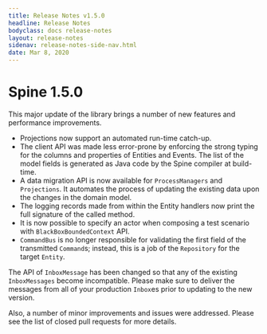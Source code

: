 ```yaml
---
title: Release Notes v1.5.0
headline: Release Notes
bodyclass: docs release-notes
layout: release-notes
sidenav: release-notes-side-nav.html
date: Mar 8, 2020
---
```


# Spine 1.5.0

This major update of the library brings a number of new features and performance improvements.

- Projections now support an automated run-time catch-up.
- The client API was made less error-prone by enforcing the strong typing for the columns and 
properties of Entities and Events. The list of the model fields is generated as Java code by the 
Spine compiler at build-time.
- A data migration API is now available for `ProcessManagers` and `Projections`. It automates the 
process of updating the existing data upon the changes in the domain model.
- The logging records made from within the Entity handlers now print the full signature of the 
called method.
- It is now possible to specify an actor when composing a test scenario with `BlackBoxBoundedContext` 
API.
- `CommandBus` is no longer responsible for validating the first field of the transmitted 
`Command`s; instead, this is a job of the `Repository` for the target `Entity`.

The API of `InboxMessage` has been changed so that any of the existing `InboxMessages` become 
incompatible. Please make sure to deliver the messages from all of your production `Inbox`es prior 
to updating to the new version.

Also, a number of minor improvements and issues were addressed. Please see the list of closed pull 
requests for more details.
